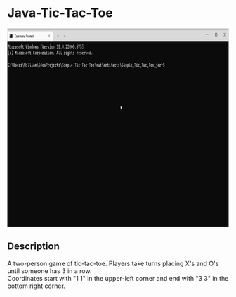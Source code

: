 # Java-Tic-Tac-Toe
 
<img src="https://github.com/vuongwill/Java-Tic-Tac-Toe/blob/main/tictactoe.gif" width="800" height="450" />

## Description
A two-person game of tic-tac-toe. Players take turns placing X's and O's until someone has 3 in a row.  
Coordinates start with "1 1" in the upper-left corner and end with "3 3" in the bottom right corner.



